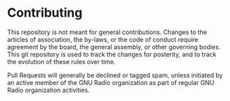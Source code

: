 # Contributing

This repository is not meant for general contributions. Changes to the articles
of association, the by-laws, or the code of conduct require agreement by the
board, the general assembly, or other governing bodies. This git repository is
used to track the changes for posterity, and to track the evolution of these
rules over time.

Pull Requests will generally be declined or tagged spam, unless initiated by an
active member of the GNU Radio organization as part of regular GNU Radio
organization activities.
